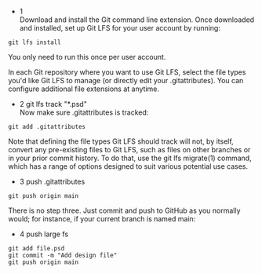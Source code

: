 + 1    
Download and install the Git command line extension. Once downloaded and installed, set up Git LFS for your user account by running:   
```
git lfs install   
```
You only need to run this once per user account.   

In each Git repository where you want to use Git LFS, select the file types you'd like Git LFS to manage (or directly edit your .gitattributes). You can configure additional file extensions at anytime.   

+ 2 
git lfs track "*.psd"  
Now make sure .gitattributes is tracked:   
```
git add .gitattributes
```
Note that defining the file types Git LFS should track will not, by itself, convert any pre-existing files to Git LFS, such as files on other branches or in your prior commit history. To do that, use the git lfs migrate(1) command, which has a range of options designed to suit various potential use cases.   

+ 3 push  .gitattributes
```
git push origin main
```
There is no step three. Just commit and push to GitHub as you normally would; for instance, if your current branch is named main:   

+ 4 push large fs     
```
git add file.psd
git commit -m "Add design file"
git push origin main
```